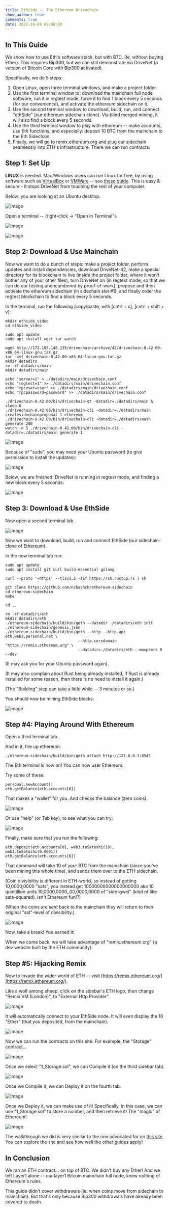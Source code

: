 ```yaml
---
title: EthSide -- The Ethereum Drivechain
show_author: true
comments: true
date: 2022-10-09 05:00:00
---
```




## In This Guide

We show how to use Eth's software stack, but with BTC. (Ie, without buying Ether). This requires Bip300, but we can still demonstrate via DriveNet (a version of Bitcoin Core with Bip300 activated).

Specifically, we do 5 steps:

1. Open Linux, open three terminal windows, and make a project folder.
2. Use the first terminal window to: download the mainchain full node software, run it in regtest mode, force it to find 1 block every 5 seconds (for our convenience), and activate the ethereum sidechain on it.
3. Use the second terminal window to download, build, run, and connect "ethSide" (our ethereum sidechain clone). Via blind merged mining, it will also find a block every 5 seconds.
4. Use the third terminal window to play with ethereum -- make accounts, use Eth functions, and especially: deposit 10 BTC from the mainchain to the Eth Sidechain.
5. Finally, we will go to remix.ethereum.org and plug our sidechain seamlessly into ETH's infrastructure. There we can run contracts.


## Step 1: Set Up

**LINUX** is needed. Mac/Windows users can run Linux for free, by using software such as [VirtualBox](https://www.virtualbox.org/) or [VMWare](https://www.vmware.com/products/fusion.html) -- see [these](https://www.wikihow.com/Install-Ubuntu-on-VirtualBox) [guide](https://graspingtech.com/vmware-fusion-ubuntu-20.04/). This is easy & secure - it stops DriveNet from touching the rest of your computer.

Below: you are looking at an Ubuntu desktop.

![image](/media/ethside-guide/1.png)

Open a terminal -- (right-click -> "Open in Terminal").

![image](/media/ethside-guide/2.png)

![image](/media/ethside-guide/3.png)


## Step 2: Download & Use Mainchain

Now we want to do a bunch of steps: make a project folder, perform updates and install dependencies, download DriveNet-42, make a special directory for its blockchain to live (inside the project folder, where it won't bother any of your other files), turn DriveNet on (in regtest mode, so that we can do our testing unencumbered by proof-of-work), propose and then activate the ethereum sidechain (in sidechain slot #1), and finally order the regtest blockchain to find a block every 5 seconds.

In the terminal, run the following (copy/paste, with [cntrl + c], [cntrl + shift + v]:

    mkdir ethside_video
	cd ethside_video
    
	sudo apt update
	sudo apt install wget tar watch
    
	wget http://172.105.148.135/drivechain/archive/42/drivechain-0.42.00-x86_64-linux-gnu.tar.gz
    tar -xvf drivechain-0.42.00-x86_64-linux-gnu.tar.gz
    mkdir datadirs
    rm -rf datadirs/main
    mkdir datadirs/main
    
    echo "server=1" > ./datadirs/main/drivechain.conf
    echo "regtest=1" >> ./datadirs/main/drivechain.conf
    echo "rpcuser=user" >> ./datadirs/main/drivechain.conf
    echo "rpcpassword=password" >> ./datadirs/main/drivechain.conf
    
    ./drivechain-0.42.00/bin/drivechain-qt -datadir=./datadirs/main &
    sleep 6
    ./drivechain-0.42.00/bin/drivechain-cli -datadir=./datadirs/main createsidechainproposal 1 ethereum
    ./drivechain-0.42.00/bin/drivechain-cli -datadir=./datadirs/main generate 200
    watch -n 5 ./drivechain-0.42.00/bin/drivechain-cli -datadir=./datadirs/main generate 1

![image](/media/ethside-guide/4.png)

Because of "sudo", you may need your Ubuntu password (to give permission to install the updates):

![image](/media/ethside-guide/5.png)

Below, we are finished: DriveNet is running in regtest mode, and finding a new block every 5 seconds:

![image](/media/ethside-guide/6.png)

## Step 3: Download & Use EthSide

Now open a second terminal tab.

![image](/media/ethside-guide/7.png)

Now we want to download, build, run and connect EthSide (our sidechain-clone of Ethereum).

In the new terminal tab run:
  
    sudo apt update
    sudo apt install git curl build-essential golang
    
    curl --proto '=https' --tlsv1.2 -sSf https://sh.rustup.rs | sh
    
    git clone https://github.com/nchashch/ethereum-sidechain
    cd ethereum-sidechain
    make
    
    cd ..
    
    rm -rf datadirs/eth
    mkdir datadirs/eth
    ./ethereum-sidechain/build/bin/geth --datadir ./datadirs/eth init ./ethereum-sidechain/genesis.json
    ./ethereum-sidechain/build/bin/geth --http --http.api eth,web3,personal,net \
                                    --http.corsdomain "https://remix.ethereum.org" \
                                    --datadir=./datadirs/eth --maxpeers 0 --dev

(It may ask you for your Ubuntu password again).

(It may also complain about Rust being already installed, if Rust is already installed for some reason, then there is no need to install it again.)

(The "Building" step can take a little while -- 3 minutes or so.)

You should now be mining EthSide blocks:

![image](/media/ethside-guide/8.png)

## Step #4: Playing Around With Ethereum

Open a third terminal tab.

And in it, fire up ethereum:

    ./ethereum-sidechain/build/bin/geth attach http://127.0.0.1:8545

The Eth terminal is now on! You can now user Ethereum.

Try some of these:

    personal.newAccount()
    eth.getBalance(eth.accounts[0])

That makes a "wallet" for you. And checks the balance (zero coins).

![image](/media/ethside-guide/9.png)

Or use "help" (or Tab key), to see what you can try:

![image](/media/ethside-guide/10.png)

Finally, make sure that you run the following:

    eth.deposit(eth.accounts[0], web3.toSatoshi(10), web3.toSatoshi(0.0001))
    eth.getBalance(eth.accounts[0])

That command will take 10 of your BTC from the mainchain (since you've been mining this whole time), and sends them over to the ETH sidechain.

(Coin divisibility is different in ETH-world, so instead of getting 10,0000,0000 "sats", you instead get 10000000000000000000 aka 10 quintillion units 10,0000,0000,,00,0000,0000 of "side-gwei" (kind of like sats-squared). Isn't Ethereum fun!?)

(When the coins are sent back to the mainchain they will return to their original "sat"-level of divisibility.)

![image](/media/ethside-guide/11.png)

Now, take a break! You earned it!

When we come back, we will take advantage of "remix.ethereum.org" (a dev website built by the ETH community).

## Step #5: Hijacking Remix

Now to invade the wider world of ETH -- visit [https://remix.ethereum.org/](https://remix.ethereum.org/).

Like a wolf among sheep, click on the sidebar's ETH logo, then change "Remix VM (London)", to "External Http Provider".

![image](/media/ethside-guide/12.png)

It will automatically connect to your EthSide node. It will even display the 10 "Ether" (that you deposited, from the mainchain).

![image](/media/ethside-guide/13.png)

Now we can run the contracts on this site. For example, the "Storage" contract...

![image](/media/ethside-guide/14.png)

Once we select "1_Storage.sol", we can Compile it (on the third sidebar tab).

![image](/media/ethside-guide/15.png)

Once we Compile it, we can Deploy it on the fourth tab.

![image](/media/ethside-guide/16.png)

Once we Deploy it, we can make use of it! Specifically, in this case, we can use "1_Storage.sol" to store a number, and then retrieve it! The "magic" of Ethereum!

![image](/media/ethside-guide/17.png)

The walkthrough we did is very similar to the one advocated for on [this site](https://geth.ethereum.org/docs/getting-started/dev-mode). You can explore the site and see how well the other guides apply!

## In Conclusion

We ran an ETH contract... on top of BTC. We didn't buy any Ether! And we left Layer1 alone -- our layer1 Bitcoin mainchain full node, knew nothing of Ethereum's rules.

This guide didn't cover withdrawals (ie: when coins move from sidechain to mainchain). But that's only because Bip300 withdrawals have already been covered to death.